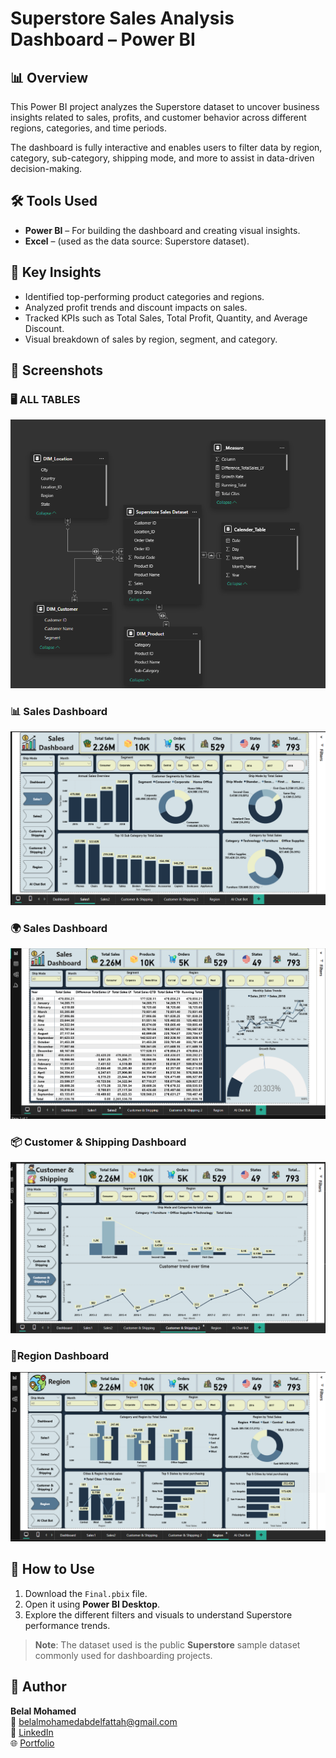# Superstore Sales Analysis Dashboard – Power BI

## 📊 Overview
This Power BI project analyzes the Superstore dataset to uncover business insights related to sales, profits, and customer behavior across different regions, categories, and time periods.

The dashboard is fully interactive and enables users to filter data by region, category, sub-category, shipping mode, and more to assist in data-driven decision-making.

## 🛠️ Tools Used
- **Power BI** – For building the dashboard and creating visual insights.
- **Excel** – (used as the data source: Superstore dataset).

## 📌 Key Insights
- Identified top-performing product categories and regions.
- Analyzed profit trends and discount impacts on sales.
- Tracked KPIs such as Total Sales, Total Profit, Quantity, and Average Discount.
- Visual breakdown of sales by region, segment, and category.

## 📸 Screenshots

### 🖥️ ALL TABLES
![Dashboard Overview](screenshots/Screenshot%202025-05-13%20111723.png)

### 📊 Sales Dashboard
![KPIs & Trends](screenshots/Screenshot%202025-05-13%20230305.png)

### 🌍 Sales Dashboard
![Sales by Region](screenshots/Screenshot%202025-05-13%20230329.png)

### 📦 Customer & Shipping Dashboard
![Product Category Analysis](screenshots/Screenshot%202025-05-13%20230348.png)

### 🚚Region Dashboard
![Shipping Mode Analysis](screenshots/Screenshot%202025-05-13%20230404.png)

## 📂 How to Use
1. Download the `Final.pbix` file.
2. Open it using **Power BI Desktop**.
3. Explore the different filters and visuals to understand Superstore performance trends.

> **Note**: The dataset used is the public **Superstore** sample dataset commonly used for dashboarding projects.

## 👤 Author
**Belal Mohamed**  
📧 belalmohamedabdelfattah@gmail.com  
🔗 [LinkedIn](https://www.linkedin.com/in/belal-mohamed12/)  
🌐 [Portfolio](https://belalmohamed.my.canva.site/)
